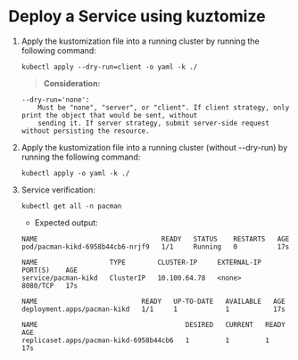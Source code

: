 # Deploy a Service using kuztomize

1. Apply the kustomization file into a running cluster by running the following command:

    ```console
    kubectl apply --dry-run=client -o yaml -k ./
    ```

    > **Consideration:**

    ```console
    --dry-run='none':
        Must be "none", "server", or "client". If client strategy, only print the object that would be sent, without
        sending it. If server strategy, submit server-side request without persisting the resource.
    ```

2. Apply the kustomization file into a running cluster (without --dry-run) by running the following command:

    ```console
    kubectl apply -o yaml -k ./
    ```

3. Service verification:

    ```console
    kubectl get all -n pacman
    ```

    - Expected output:

    ```console
    NAME                               READY   STATUS    RESTARTS   AGE
    pod/pacman-kikd-6958b44cb6-nrjf9   1/1     Running   0          17s

    NAME                  TYPE        CLUSTER-IP     EXTERNAL-IP   PORT(S)    AGE
    service/pacman-kikd   ClusterIP   10.100.64.78   <none>        8080/TCP   17s

    NAME                          READY   UP-TO-DATE   AVAILABLE   AGE
    deployment.apps/pacman-kikd   1/1     1            1           17s

    NAME                                     DESIRED   CURRENT   READY   AGE
    replicaset.apps/pacman-kikd-6958b44cb6   1         1         1       17s
    ```
